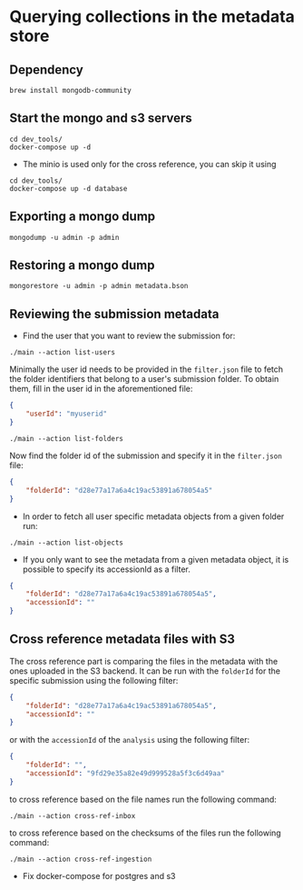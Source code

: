 # Querying collections in the metadata store


## Dependency

```shell
brew install mongodb-community
```
## Start the mongo and s3 servers

```shell
cd dev_tools/
docker-compose up -d
```
* The minio is used only for the cross reference, you can skip it using
```shell
cd dev_tools/
docker-compose up -d database
```

## Exporting a mongo dump

```shell
mongodump -u admin -p admin
```

## Restoring a mongo dump

```shell
mongorestore -u admin -p admin metadata.bson
```

## Reviewing the submission metadata

- Find the user that you want to review the submission for:

```shell
./main --action list-users
```

 Minimally the user id needs to be provided in the `filter.json` file to fetch the folder identifiers that belong to a user's submission folder. To obtain them, fill in the user id in the aforementioned file:

```json
{
    "userId": "myuserid"
}
```

```shell
./main --action list-folders
```

Now find the folder id of the submission and specify it in the `filter.json` file:

```json
{
    "folderId": "d28e77a17a6a4c19ac53891a678054a5"
}
```

- In order to fetch all user specific metadata objects from a given folder run:

```shell
./main --action list-objects
```

* If you only want to see the metadata from a given metadata object, it is possible to specify its accessionId as a filter.

```json
{
    "folderId": "d28e77a17a6a4c19ac53891a678054a5",
    "accessionId": ""
}
```

## Cross reference metadata files with S3
The cross reference part is comparing the files in the metadata with the ones uploaded in the S3 backend.
It can be run with the `folderId` for the specific submission using the following filter:
```json
{
    "folderId": "d28e77a17a6a4c19ac53891a678054a5",
    "accessionId": ""
}
```
or with the `accessionId` of the `analysis` using the following filter:
```json
{
    "folderId": "",
    "accessionId": "9fd29e35a82e49d999528a5f3c6d49aa"
}
```
to cross reference based on the file names run the following command:
```shell
./main --action cross-ref-inbox
```
to cross reference based on the checksums of the files run the following command:
```shell
./main --action cross-ref-ingestion
```

- Fix docker-compose for postgres and s3